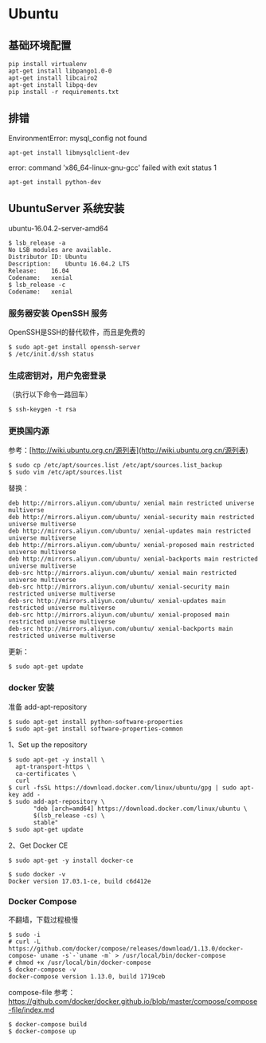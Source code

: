 # Ubuntu

## 基础环境配置
```
pip install virtualenv
apt-get install libpango1.0-0
apt-get install libcairo2
apt-get install libpq-dev
pip install -r requirements.txt
```

## 排错
EnvironmentError: mysql_config not found
```
apt-get install libmysqlclient-dev
```

error: command 'x86_64-linux-gnu-gcc' failed with exit status 1
```
apt-get install python-dev
```

## UbuntuServer 系统安装
ubuntu-16.04.2-server-amd64
```
$ lsb_release -a
No LSB modules are available.
Distributor ID:	Ubuntu
Description:	Ubuntu 16.04.2 LTS
Release:	16.04
Codename:	xenial
$ lsb_release -c
Codename:	xenial
```

### 服务器安装 OpenSSH 服务
OpenSSH是SSH的替代软件，而且是免费的
```
$ sudo apt-get install openssh-server
$ /etc/init.d/ssh status
```

### 生成密钥对，用户免密登录
（执行以下命令一路回车）
```
$ ssh-keygen -t rsa
```

### 更换国内源
参考：[http://wiki.ubuntu.org.cn/源列表](http://wiki.ubuntu.org.cn/源列表)

```
$ sudo cp /etc/apt/sources.list /etc/apt/sources.list_backup
$ sudo vim /etc/apt/sources.list
```
替换：
```
deb http://mirrors.aliyun.com/ubuntu/ xenial main restricted universe multiverse
deb http://mirrors.aliyun.com/ubuntu/ xenial-security main restricted universe multiverse
deb http://mirrors.aliyun.com/ubuntu/ xenial-updates main restricted universe multiverse
deb http://mirrors.aliyun.com/ubuntu/ xenial-proposed main restricted universe multiverse
deb http://mirrors.aliyun.com/ubuntu/ xenial-backports main restricted universe multiverse
deb-src http://mirrors.aliyun.com/ubuntu/ xenial main restricted universe multiverse
deb-src http://mirrors.aliyun.com/ubuntu/ xenial-security main restricted universe multiverse
deb-src http://mirrors.aliyun.com/ubuntu/ xenial-updates main restricted universe multiverse
deb-src http://mirrors.aliyun.com/ubuntu/ xenial-proposed main restricted universe multiverse
deb-src http://mirrors.aliyun.com/ubuntu/ xenial-backports main restricted universe multiverse
```
更新：
```
$ sudo apt-get update
```

### docker 安装

准备 add-apt-repository
```
$ sudo apt-get install python-software-properties
$ sudo apt-get install software-properties-common
```

1、Set up the repository
```
$ sudo apt-get -y install \
  apt-transport-https \
  ca-certificates \
  curl
$ curl -fsSL https://download.docker.com/linux/ubuntu/gpg | sudo apt-key add -
$ sudo add-apt-repository \
       "deb [arch=amd64] https://download.docker.com/linux/ubuntu \
       $(lsb_release -cs) \
       stable"
$ sudo apt-get update
```

2、Get Docker CE
```
$ sudo apt-get -y install docker-ce
```

```
$ sudo docker -v
Docker version 17.03.1-ce, build c6d412e
```


### Docker Compose

不翻墙，下载过程极慢
```
$ sudo -i
# curl -L https://github.com/docker/compose/releases/download/1.13.0/docker-compose-`uname -s`-`uname -m` > /usr/local/bin/docker-compose
# chmod +x /usr/local/bin/docker-compose
$ docker-compose -v
docker-compose version 1.13.0, build 1719ceb
```

compose-file 参考：
https://github.com/docker/docker.github.io/blob/master/compose/compose-file/index.md

```
$ docker-compose build
$ docker-compose up
```
